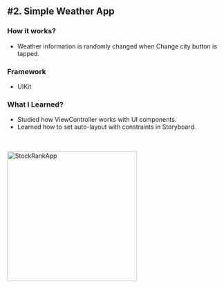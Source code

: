 ## #2. Simple Weather App
### How it works?
- Weather information is randomly changed when Change city button is tapped.


### Framework
- UIKit

### What I Learned?
- Studied how ViewController works with UI components.
- Learned how to set auto-layout with constraints in Storyboard.

<br><br>
<img width="300" alt="StockRankApp" src="https://user-images.githubusercontent.com/16066576/172057289-553243a7-24a7-4875-8465-de81b9c2741d.gif">
